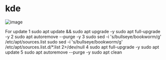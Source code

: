 # kde
![image](https://github.com/user-attachments/assets/fe99760b-edc9-4dc7-be5c-20a36db4d2df)

For update
1
sudo apt update && sudo apt upgrade -y
sudo apt full-upgrade -y
2
sudo apt autoremove --purge -y
3
sudo sed -i 's/bullseye/bookworm/g' /etc/apt/sources.list
sudo sed -i 's/bullseye/bookworm/g' /etc/apt/sources.list.d/*.list 2>/dev/null
4
sudo apt full-upgrade -y
sudo apt update
5
sudo apt autoremove --purge -y
sudo apt clean
